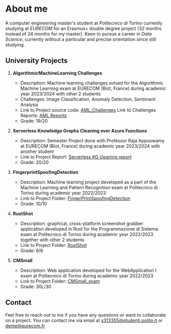 # About me
A computer engineering master's student at *Politecnico di Torino* currently studying at *EURECOM* for an Erasmus+ double degree project (32 months instead of 24 months for my master). Keen to pursue a career in *Data Science*, currently without a particular and precise orientation since still studying.

## University Projects

1. **AlgorithmicMachineLearning Challenges**
   - Description: Machine learning challenges solved for the Algorithmic Machine Learning exam at EURECOM (Biot, France) during academic year 2023/2024 with other 2 students
   - Challenges: Image Classification, Anomaly Detection, Sentiment Analysis
   - Link to Project source code: [AML_Challenges](https://github.com/Michele2301/AML_Team42/tree/main) Link to Challenges Reports: [AML Reports](https://github.com/Michele2301/AML_Team42/tree/main/Reports)
   - Grade: 19/20
2. **Serverless Knowledge Graphs Cleaning over Azure Functions**
   - Description: Semester Project done with Professor Raja Appuswamy at EURECOM (Biot, France) during academic year 2023/2024 with another student
   - Link to Project Report: [Serverless KG cleaning report](https://github.com/francdente/EURECOM_reports/tree/main/Semester_Project)
   - Grade: 20/20
3. **FingerprintSpoofingDetection**
   - Description: Machine learning project developed as a part of the Machine Learning and Pattern Recognition exam at Politecnico di Torino during academic year 2022/2023
   - Link to Project Folder: [FingerPrintSpoofingDetection](https://github.com/francdente/FingerPrintSpoofing_Detection)
   - Grade: 10/10
2. **RustShot**
   - Description: graphical, cross-platform screenshot grabber application developed in Rust for the Programmazione di Sistema exam at Politecnico di Torino during academic year 2022/2023 together with other 2 students
   - Link to Project Folder: [RustShot](https://github.com/AChiabodo/RustShot)
   - Grade: 6/6

3. **CMSmall**
   - Description: Web application developed for the WebApplication I exam at Politecnico di Torino during academic year 2022/2023
   - Link to Project Folder: [CMSmall_exam](https://github.com/francdente/CMSmall_exam)
   - Grade: 30L/30


## Contact

Feel free to reach out to me if you have any questions or want to collaborate on a project. You can contact me via email at [s313355@studenti.polito.it](mailto:s313355@studenti.polito.it) or [dente@eurecom.fr](mailto:dente@eurecom.fr)
